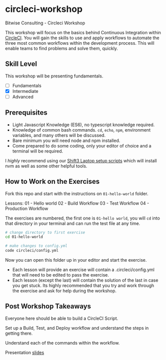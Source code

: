 # circleci-workshop
Bitwise Consulting - Circleci Workshop

This workshop will focus on the basics behind Continuous Integration within [CircleCI](https://circleci.com/docs/2.0/about-circleci/). You will gain the
skills to use and apply workflows to automate the three most common workflows within the development process. This will enable teams to find problems and solve them, quickly.

## Skill Level

This workshop will be presenting fundamentals.

- [ ] Fundamentals
- [x] Intermediate
- [ ] Advanced

## Prerequisites

- Light Javascript Knowledge (ES6), no typescript knowledge required.
- Knowledge of common bash commands. `cd`, `echo`, `npm`, environment variables, and many others will be discussed.
- Bare minimum you will need node and npm installed.
- Come prepared to do some coding, only your editor of choice and a terminal will be required.

I *highly* recommend using our [Shift3 Laptop setup
scripts](https://github.com/shift3/laptop) which will install nvm as well as
some other helpful tools.


## How to Work on the Exercises

Fork this repo and start with the instructions on `01-hello-world` folder.

Lessons:
01 - Hello world
02 - Build Workflow
03 - Test Workflow
04 - Production Workflow

The exercises are numbered, the first one is `01-hello world`, you will `cd`
into that directory in your terminal and can run the test file at any time.

```bash
# change directory to first exercise
cd 01-hello-world

# make changes to config.yml
code circleci/config.yml
```

Now you can open this folder up in your editor and start the exercise.

- Each lesson will provide an exercise will contain a .circleci/config.yml that will need to be edited to pass the exercise.
- Each lesson (except the last) will contain the solution of the last in case you get stuck. Its highly recommended that you try and work through the exercise and ask for help during the workshop.

## Post Workshop Takeaways
Everyone here should be able to build a CircleCI Script.

Set up a Build, Test, and Deploy workflow and understand the steps in getting there.

Understand each of the commands within the workflow.

Presentation [slides](https://docs.google.com/presentation/d/1k4cb-MnL7nGAMxiUd3FG2FDLAXLR3sm8UbjHJjRQ8pI/edit#slide=id.gcc4f38faa6_0_4)
